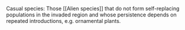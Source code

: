 Casual species: Those [[Alien species]] that do not form self-replacing populations in the invaded region and whose persistence depends on repeated introductions, e.g. ornamental plants.